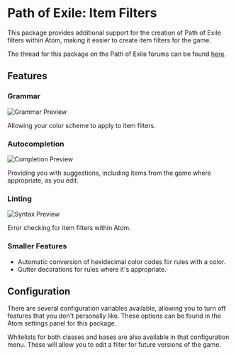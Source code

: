 # Path of Exile: Item Filters

This package provides additional support for the creation of Path of Exile filters within Atom, making it easier to create item filters for the game.

The thread for this package on the Path of Exile forums can be found [here](https://www.pathofexile.com/forum/view-thread/1840620).

## Features
### Grammar
![Grammar Preview](https://raw.githubusercontent.com/callum-ramage/path-of-exile-item-filter/master/media/syntax.png)

Allowing your color scheme to apply to item filters.

### Autocompletion
![Completion Preview](https://raw.githubusercontent.com/callum-ramage/path-of-exile-item-filter/master/media/completion.png)

Providing you with suggestions, including items from the game where appropriate, as you edit.

### Linting
![Syntax Preview](https://raw.githubusercontent.com/callum-ramage/path-of-exile-item-filter/master/media/linter.png)

Error checking for item filters within Atom.

### Smaller Features
- Automatic conversion of hexidecimal color codes for rules with a color.
- Gutter decorations for rules where it's appropriate.

## Configuration

There are several configuration variables available, allowing you to turn off features that you don't personally like. These options can be found in the Atom settings panel for this package.

Whitelists for both classes and bases are also available in that configuration menu. These will allow you to edit a filter for future versions of the game.
